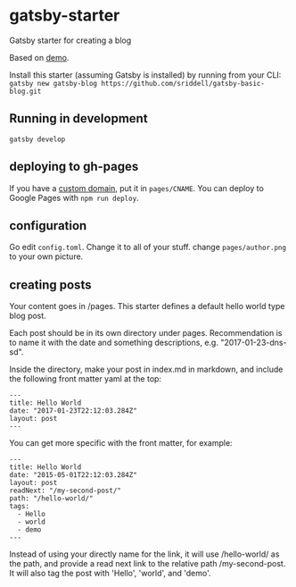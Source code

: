 # gatsby-starter
Gatsby starter for creating a blog

Based on [demo](http://konsumer.js.org/gatsby-starter-drunkenblog/).

Install this starter (assuming Gatsby is installed) by running from your CLI:
`gatsby new gatsby-blog https://github.com/sriddell/gatsby-basic-blog.git`

## Running in development
`gatsby develop`

## deploying to gh-pages

If you have a [custom domain](https://help.github.com/articles/using-a-custom-domain-with-github-pages/), put it in `pages/CNAME`. You can deploy to Google Pages with `npm run deploy`.


## configuration

Go edit `config.toml`. Change it to all of your stuff. change `pages/author.png` to your own picture.

## creating posts

Your content goes in /pages.  This starter defines a default hello world type blog post.

Each post should be in its own directory under pages.  Recommendation is to name it with the date and something descriptions, e.g. "2017-01-23-dns-sd".

Inside the directory, make your post in index.md in markdown, and include the following front matter yaml at the top:

```
---
title: Hello World
date: "2017-01-23T22:12:03.284Z"
layout: post
---
```

You can get more specific with the front matter, for example:

```
---
title: Hello World
date: "2015-05-01T22:12:03.284Z"
layout: post
readNext: "/my-second-post/"
path: "/hello-world/"
tags:
  - Hello
  - world
  - demo
---
```

Instead of using your directly name for the link, it will use /hello-world/ as the path, and provide a read next link to the relative path /my-second-post.  It will also tag the post with 'Hello', 'world', and 'demo'.


